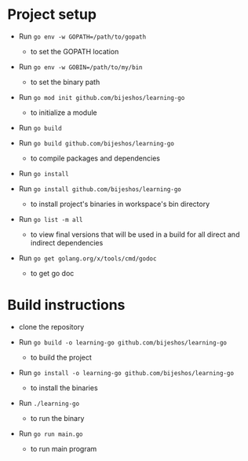 # Project setup
- Run `go env -w GOPATH=/path/to/gopath`
    - to set the GOPATH location

- Run `go env -w GOBIN=/path/to/my/bin`
    - to set the binary path

- Run `go mod init github.com/bijeshos/learning-go`
    - to initialize a module

- Run `go build`
- Run `go build github.com/bijeshos/learning-go`
    - to compile packages and dependencies

- Run `go install`
- Run `go install github.com/bijeshos/learning-go`
    - to install project's binaries in workspace's bin directory

- Run `go list -m all`
    - to view final versions that will be used in a build for all direct and indirect dependencies

- Run `go get golang.org/x/tools/cmd/godoc`
    - to get go doc

# Build instructions

- clone the repository

- Run `go build -o learning-go github.com/bijeshos/learning-go`
    - to build the project

- Run `go install -o learning-go github.com/bijeshos/learning-go`
    - to install the binaries

- Run `./learning-go`
    - to run the binary

- Run `go run main.go`
    - to run main program        